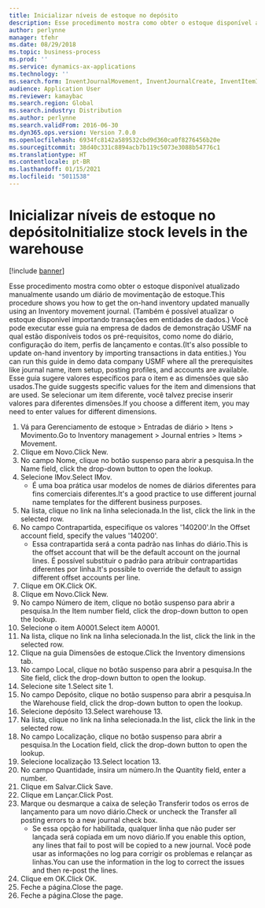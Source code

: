 ```yaml
---
title: Inicializar níveis de estoque no depósito
description: Esse procedimento mostra como obter o estoque disponível atualizado manualmente usando um diário de movimentação de estoque.
author: perlynne
manager: tfehr
ms.date: 08/29/2018
ms.topic: business-process
ms.prod: ''
ms.service: dynamics-ax-applications
ms.technology: ''
ms.search.form: InventJournalMovement, InventJournalCreate, InventItemIdLookupSimple, InventLocationIdLookup, WMSLocationIdLookup
audience: Application User
ms.reviewer: kamaybac
ms.search.region: Global
ms.search.industry: Distribution
ms.author: perlynne
ms.search.validFrom: 2016-06-30
ms.dyn365.ops.version: Version 7.0.0
ms.openlocfilehash: 6934fc8142a589532cbd9d360ca0f8276456b20e
ms.sourcegitcommit: 38d40c331c8894acb7b119c5073e3088b54776c1
ms.translationtype: HT
ms.contentlocale: pt-BR
ms.lasthandoff: 01/15/2021
ms.locfileid: "5011538"
---
```

# <a name="initialize-stock-levels-in-the-warehouse"></a><span data-ttu-id="6a8e8-103">Inicializar níveis de estoque no depósito</span><span class="sxs-lookup"><span data-stu-id="6a8e8-103">Initialize stock levels in the warehouse</span></span>

[!include [banner](../../includes/banner.md)]

<span data-ttu-id="6a8e8-104">Esse procedimento mostra como obter o estoque disponível atualizado manualmente usando um diário de movimentação de estoque.</span><span class="sxs-lookup"><span data-stu-id="6a8e8-104">This procedure shows you how to get the on-hand inventory updated manually using an Inventory movement journal.</span></span> <span data-ttu-id="6a8e8-105">(Também é possível atualizar o estoque disponível importando transações em entidades de dados.) Você pode executar esse guia na empresa de dados de demonstração USMF na qual estão disponíveis todos os pré-requisitos, como nome do diário, configuração do item, perfis de lançamento e contas.</span><span class="sxs-lookup"><span data-stu-id="6a8e8-105">(It's also possible to update on-hand inventory by importing transactions in data entities.) You can run this guide in demo data company USMF where all the prerequisites like journal name, item setup, posting profiles, and accounts are available.</span></span> <span data-ttu-id="6a8e8-106">Esse guia sugere valores específicos para o item e as dimensões que são usados.</span><span class="sxs-lookup"><span data-stu-id="6a8e8-106">The guide suggests specific values for the item and dimensions that are used.</span></span> <span data-ttu-id="6a8e8-107">Se selecionar um item diferente, você talvez precise inserir valores para diferentes dimensões.</span><span class="sxs-lookup"><span data-stu-id="6a8e8-107">If you choose a different item, you may need to enter values for different dimensions.</span></span>

1. <span data-ttu-id="6a8e8-108">Vá para Gerenciamento de estoque > Entradas de diário > Itens > Movimento.</span><span class="sxs-lookup"><span data-stu-id="6a8e8-108">Go to Inventory management > Journal entries > Items > Movement.</span></span>
2. <span data-ttu-id="6a8e8-109">Clique em Novo.</span><span class="sxs-lookup"><span data-stu-id="6a8e8-109">Click New.</span></span>
3. <span data-ttu-id="6a8e8-110">No campo Nome, clique no botão suspenso para abrir a pesquisa.</span><span class="sxs-lookup"><span data-stu-id="6a8e8-110">In the Name field, click the drop-down button to open the lookup.</span></span>
4. <span data-ttu-id="6a8e8-111">Selecione IMov.</span><span class="sxs-lookup"><span data-stu-id="6a8e8-111">Select IMov.</span></span>
    * <span data-ttu-id="6a8e8-112">É uma boa prática usar modelos de nomes de diários diferentes para fins comerciais diferentes.</span><span class="sxs-lookup"><span data-stu-id="6a8e8-112">It's a good practice to use different journal name templates for the different business purposes.</span></span>  
5. <span data-ttu-id="6a8e8-113">Na lista, clique no link na linha selecionada.</span><span class="sxs-lookup"><span data-stu-id="6a8e8-113">In the list, click the link in the selected row.</span></span>
6. <span data-ttu-id="6a8e8-114">No campo Contrapartida, especifique os valores '140200'.</span><span class="sxs-lookup"><span data-stu-id="6a8e8-114">In the Offset account field, specify the values '140200'.</span></span>
    * <span data-ttu-id="6a8e8-115">Essa contrapartida será a conta padrão nas linhas do diário.</span><span class="sxs-lookup"><span data-stu-id="6a8e8-115">This is the offset account that will be the default account on the journal lines.</span></span> <span data-ttu-id="6a8e8-116">É possível substituir o padrão para atribuir contrapartidas diferentes por linha.</span><span class="sxs-lookup"><span data-stu-id="6a8e8-116">It's possible to override the default to assign different offset accounts per line.</span></span>  
7. <span data-ttu-id="6a8e8-117">Clique em OK.</span><span class="sxs-lookup"><span data-stu-id="6a8e8-117">Click OK.</span></span>
8. <span data-ttu-id="6a8e8-118">Clique em Novo.</span><span class="sxs-lookup"><span data-stu-id="6a8e8-118">Click New.</span></span>
9. <span data-ttu-id="6a8e8-119">No campo Número de item, clique no botão suspenso para abrir a pesquisa.</span><span class="sxs-lookup"><span data-stu-id="6a8e8-119">In the Item number field, click the drop-down button to open the lookup.</span></span>
10. <span data-ttu-id="6a8e8-120">Selecione o item A0001.</span><span class="sxs-lookup"><span data-stu-id="6a8e8-120">Select item A0001.</span></span>
11. <span data-ttu-id="6a8e8-121">Na lista, clique no link na linha selecionada.</span><span class="sxs-lookup"><span data-stu-id="6a8e8-121">In the list, click the link in the selected row.</span></span>
12. <span data-ttu-id="6a8e8-122">Clique na guia Dimensões de estoque.</span><span class="sxs-lookup"><span data-stu-id="6a8e8-122">Click the Inventory dimensions tab.</span></span>
13. <span data-ttu-id="6a8e8-123">No campo Local, clique no botão suspenso para abrir a pesquisa.</span><span class="sxs-lookup"><span data-stu-id="6a8e8-123">In the Site field, click the drop-down button to open the lookup.</span></span>
14. <span data-ttu-id="6a8e8-124">Selecione site 1.</span><span class="sxs-lookup"><span data-stu-id="6a8e8-124">Select site 1.</span></span>
15. <span data-ttu-id="6a8e8-125">No campo Depósito, clique no botão suspenso para abrir a pesquisa.</span><span class="sxs-lookup"><span data-stu-id="6a8e8-125">In the Warehouse field, click the drop-down button to open the lookup.</span></span>
16. <span data-ttu-id="6a8e8-126">Selecione depósito 13.</span><span class="sxs-lookup"><span data-stu-id="6a8e8-126">Select warehouse 13.</span></span>
17. <span data-ttu-id="6a8e8-127">Na lista, clique no link na linha selecionada.</span><span class="sxs-lookup"><span data-stu-id="6a8e8-127">In the list, click the link in the selected row.</span></span>
18. <span data-ttu-id="6a8e8-128">No campo Localização, clique no botão suspenso para abrir a pesquisa.</span><span class="sxs-lookup"><span data-stu-id="6a8e8-128">In the Location field, click the drop-down button to open the lookup.</span></span>
19. <span data-ttu-id="6a8e8-129">Selecione localização 13.</span><span class="sxs-lookup"><span data-stu-id="6a8e8-129">Select location 13.</span></span>
20. <span data-ttu-id="6a8e8-130">No campo Quantidade, insira um número.</span><span class="sxs-lookup"><span data-stu-id="6a8e8-130">In the Quantity field, enter a number.</span></span>
21. <span data-ttu-id="6a8e8-131">Clique em Salvar.</span><span class="sxs-lookup"><span data-stu-id="6a8e8-131">Click Save.</span></span>
22. <span data-ttu-id="6a8e8-132">Clique em Lançar.</span><span class="sxs-lookup"><span data-stu-id="6a8e8-132">Click Post.</span></span>
23. <span data-ttu-id="6a8e8-133">Marque ou desmarque a caixa de seleção Transferir todos os erros de lançamento para um novo diário.</span><span class="sxs-lookup"><span data-stu-id="6a8e8-133">Check or uncheck the Transfer all posting errors to a new journal check box.</span></span>
    * <span data-ttu-id="6a8e8-134">Se essa opção for habilitada, qualquer linha que não puder ser lançada será copiada em um novo diário.</span><span class="sxs-lookup"><span data-stu-id="6a8e8-134">If you enable this option, any lines that fail to post will be copied to a new journal.</span></span> <span data-ttu-id="6a8e8-135">Você pode usar as informações no log para corrigir os problemas e relançar as linhas.</span><span class="sxs-lookup"><span data-stu-id="6a8e8-135">You can use the information in the log to correct the issues and then re-post the lines.</span></span>  
24. <span data-ttu-id="6a8e8-136">Clique em OK.</span><span class="sxs-lookup"><span data-stu-id="6a8e8-136">Click OK.</span></span>
25. <span data-ttu-id="6a8e8-137">Feche a página.</span><span class="sxs-lookup"><span data-stu-id="6a8e8-137">Close the page.</span></span>
26. <span data-ttu-id="6a8e8-138">Feche a página.</span><span class="sxs-lookup"><span data-stu-id="6a8e8-138">Close the page.</span></span>

